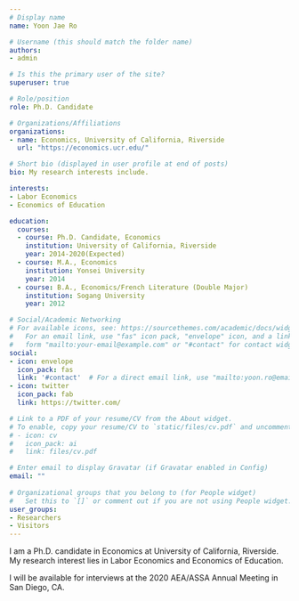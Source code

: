 ```yaml
---
# Display name
name: Yoon Jae Ro

# Username (this should match the folder name)
authors:
- admin

# Is this the primary user of the site?
superuser: true

# Role/position
role: Ph.D. Candidate

# Organizations/Affiliations
organizations:
- name: Economics, University of California, Riverside
  url: "https://economics.ucr.edu/"

# Short bio (displayed in user profile at end of posts)
bio: My research interests include.

interests:
- Labor Economics
- Economics of Education

education:
  courses:
  - course: Ph.D. Candidate, Economics
    institution: University of California, Riverside
    year: 2014-2020(Expected)
  - course: M.A., Economics
    institution: Yonsei University
    year: 2014
  - course: B.A., Economics/French Literature (Double Major)
    institution: Sogang University
    year: 2012

# Social/Academic Networking
# For available icons, see: https://sourcethemes.com/academic/docs/widgets/#icons
#   For an email link, use "fas" icon pack, "envelope" icon, and a link in the
#   form "mailto:your-email@example.com" or "#contact" for contact widget.
social:
- icon: envelope
  icon_pack: fas
  link: '#contact'  # For a direct email link, use "mailto:yoon.ro@email.ucr.edu".
- icon: twitter
  icon_pack: fab
  link: https://twitter.com/

# Link to a PDF of your resume/CV from the About widget.
# To enable, copy your resume/CV to `static/files/cv.pdf` and uncomment the lines below.  
# - icon: cv
#   icon_pack: ai
#   link: files/cv.pdf

# Enter email to display Gravatar (if Gravatar enabled in Config)
email: ""
  
# Organizational groups that you belong to (for People widget)
#   Set this to `[]` or comment out if you are not using People widget.  
user_groups:
- Researchers
- Visitors
---
```


I am a Ph.D. candidate in Economics at University of California, Riverside. My research interest lies in Labor Economics and Economics of Education.

I will be available for interviews at the 2020 AEA/ASSA Annual Meeting in San Diego, CA.
